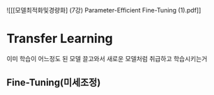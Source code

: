 ![[[모델최적화및경량화] (7강) Parameter-Efficient Fine-Tuning (1).pdf]]

# Transfer Learning
 이미 학습이 어느정도 된 모델 끌고와서 새로운 모델처럼 취급하고 학습시키는거

## Fine-Tuning(미세조정)
